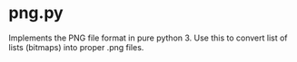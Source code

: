 # png.py

Implements the PNG file format in pure python 3. Use this
to convert list of lists (bitmaps) into proper .png files.
